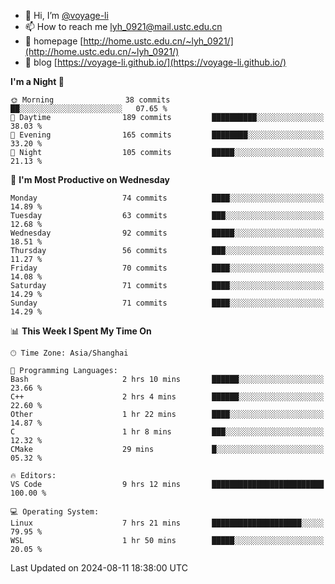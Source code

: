 - 👋 Hi, I’m [@voyage-li](https://github.com/voyage-li/)
- 📫 How to reach me [lyh_0921@mail.ustc.edu.cn](mailto:lyh_0921@mail.ustc.edu.cn)
- 👯 homepage [http://home.ustc.edu.cn/~lyh_0921/](http://home.ustc.edu.cn/~lyh_0921/)
- 🥤 blog [https://voyage-li.github.io/](https://voyage-li.github.io/)

<!--START_SECTION:waka-->
**I'm a Night 🦉** 

```text
🌞 Morning                38 commits          ██░░░░░░░░░░░░░░░░░░░░░░░   07.65 % 
🌆 Daytime                189 commits         ██████████░░░░░░░░░░░░░░░   38.03 % 
🌃 Evening                165 commits         ████████░░░░░░░░░░░░░░░░░   33.20 % 
🌙 Night                  105 commits         █████░░░░░░░░░░░░░░░░░░░░   21.13 % 
```
📅 **I'm Most Productive on Wednesday** 

```text
Monday                   74 commits          ████░░░░░░░░░░░░░░░░░░░░░   14.89 % 
Tuesday                  63 commits          ███░░░░░░░░░░░░░░░░░░░░░░   12.68 % 
Wednesday                92 commits          █████░░░░░░░░░░░░░░░░░░░░   18.51 % 
Thursday                 56 commits          ███░░░░░░░░░░░░░░░░░░░░░░   11.27 % 
Friday                   70 commits          ████░░░░░░░░░░░░░░░░░░░░░   14.08 % 
Saturday                 71 commits          ████░░░░░░░░░░░░░░░░░░░░░   14.29 % 
Sunday                   71 commits          ████░░░░░░░░░░░░░░░░░░░░░   14.29 % 
```


📊 **This Week I Spent My Time On** 

```text
🕑︎ Time Zone: Asia/Shanghai

💬 Programming Languages: 
Bash                     2 hrs 10 mins       ██████░░░░░░░░░░░░░░░░░░░   23.66 % 
C++                      2 hrs 4 mins        ██████░░░░░░░░░░░░░░░░░░░   22.60 % 
Other                    1 hr 22 mins        ████░░░░░░░░░░░░░░░░░░░░░   14.87 % 
C                        1 hr 8 mins         ███░░░░░░░░░░░░░░░░░░░░░░   12.32 % 
CMake                    29 mins             █░░░░░░░░░░░░░░░░░░░░░░░░   05.32 % 

🔥 Editors: 
VS Code                  9 hrs 12 mins       █████████████████████████   100.00 % 

💻 Operating System: 
Linux                    7 hrs 21 mins       ████████████████████░░░░░   79.95 % 
WSL                      1 hr 50 mins        █████░░░░░░░░░░░░░░░░░░░░   20.05 % 
```


 Last Updated on 2024-08-11 18:38:00 UTC
<!--END_SECTION:waka-->